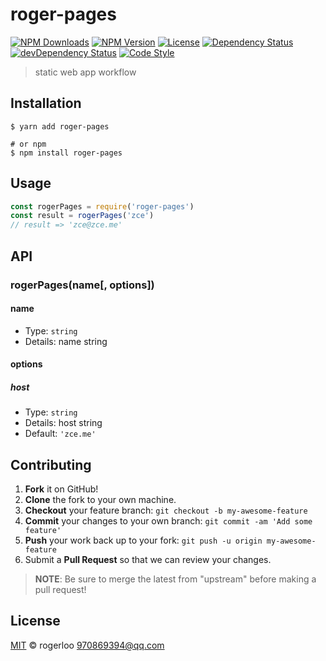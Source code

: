 # roger-pages

[![NPM Downloads][downloads-image]][downloads-url]
[![NPM Version][version-image]][version-url]
[![License][license-image]][license-url]
[![Dependency Status][dependency-image]][dependency-url]
[![devDependency Status][devdependency-image]][devdependency-url]
[![Code Style][style-image]][style-url]

> static web app workflow

## Installation

```shell
$ yarn add roger-pages

# or npm
$ npm install roger-pages
```

## Usage

<!-- TODO: Introduction of API use -->

```javascript
const rogerPages = require('roger-pages')
const result = rogerPages('zce')
// result => 'zce@zce.me'
```

## API

<!-- TODO: Introduction of API -->

### rogerPages(name[, options])

#### name

- Type: `string`
- Details: name string

#### options

##### host

- Type: `string`
- Details: host string
- Default: `'zce.me'`

## Contributing

1. **Fork** it on GitHub!
2. **Clone** the fork to your own machine.
3. **Checkout** your feature branch: `git checkout -b my-awesome-feature`
4. **Commit** your changes to your own branch: `git commit -am 'Add some feature'`
5. **Push** your work back up to your fork: `git push -u origin my-awesome-feature`
6. Submit a **Pull Request** so that we can review your changes.

> **NOTE**: Be sure to merge the latest from "upstream" before making a pull request!

## License

[MIT](LICENSE) &copy; rogerloo <970869394@qq.com>



[downloads-image]: https://img.shields.io/npm/dm/roger-pages.svg
[downloads-url]: https://npmjs.org/package/roger-pages
[version-image]: https://img.shields.io/npm/v/roger-pages.svg
[version-url]: https://npmjs.org/package/roger-pages
[license-image]: https://img.shields.io/github/license/rogerloo/roger-pages.svg
[license-url]: https://github.com/rogerloo/roger-pages/blob/master/LICENSE
[dependency-image]: https://img.shields.io/david/rogerloo/roger-pages.svg
[dependency-url]: https://david-dm.org/rogerloo/roger-pages
[devdependency-image]: https://img.shields.io/david/dev/rogerloo/roger-pages.svg
[devdependency-url]: https://david-dm.org/rogerloo/roger-pages?type=dev
[style-image]: https://img.shields.io/badge/code_style-standard-brightgreen.svg
[style-url]: https://standardjs.com
